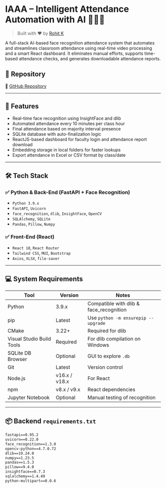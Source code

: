 # IAAA – Intelligent Attendance Automation with AI 👨‍🏫🎯

> Built with ❤️ by [Rohit K](https://github.com/rohitkvanjre)

A full-stack AI-based face recognition attendance system that automates and streamlines classroom attendance using real-time video processing and a smart React dashboard. It eliminates manual efforts, supports time-based attendance checks, and generates downloadable attendance reports.




## 📂 Repository

🔗 [GitHub Repository](https://github.com/rohitkvanjre/IAAA)

---

## 📌 Features

- Real-time face recognition using InsightFace and dlib
- Automated attendance every 10 minutes per class hour
- Final attendance based on majority interval presence
- SQLite database with auto-finalization logic
- ReactJS-based dashboard for faculty login and attendance report download
- Embedding storage in local folders for faster lookups
- Export attendance in Excel or CSV format by class/date

---

## 🛠️ Tech Stack

### ✅ Python & Back-End (FastAPI + Face Recognition)
- `Python 3.9.x`
- `FastAPI`, `Uvicorn`
- `face_recognition`, `dlib`, `InsightFace`, `OpenCV`
- `SQLAlchemy`, `SQLite`
- `Pandas`, `Pillow`, `Numpy`

### ✅ Front-End (React)
- `React 18`, `React Router`
- `Tailwind CSS`, `MUI`, `Bootstrap`
- `Axios`, `XLSX`, `file-saver`

---

## 💻 System Requirements

| Tool | Version | Notes |
|------|---------|-------|
| Python | 3.9.x | Compatible with dlib & face_recognition |
| pip | Latest | Use `python -m ensurepip --upgrade` |
| CMake | 3.22+ | Required for dlib |
| Visual Studio Build Tools | Required | For dlib compilation on Windows |
| SQLite DB Browser | Optional | GUI to explore `.db` |
| Git | Latest | Version control |
| Node.js | v16.x / v18.x | For React |
| npm | v8.x / v9.x | React dependencies |
| Jupyter Notebook | Optional | Manual testing of recognition |

---

## 📦 Backend `requirements.txt`

```txt
fastapi==0.95.2
uvicorn==0.22.0
face_recognition==1.3.0
opencv-python==4.7.0.72
dlib==19.24.0
numpy==1.23.5
pandas==1.5.3
pillow==9.4.0
insightface==0.7.3
sqlalchemy==1.4.49
python-multipart==0.0.6
